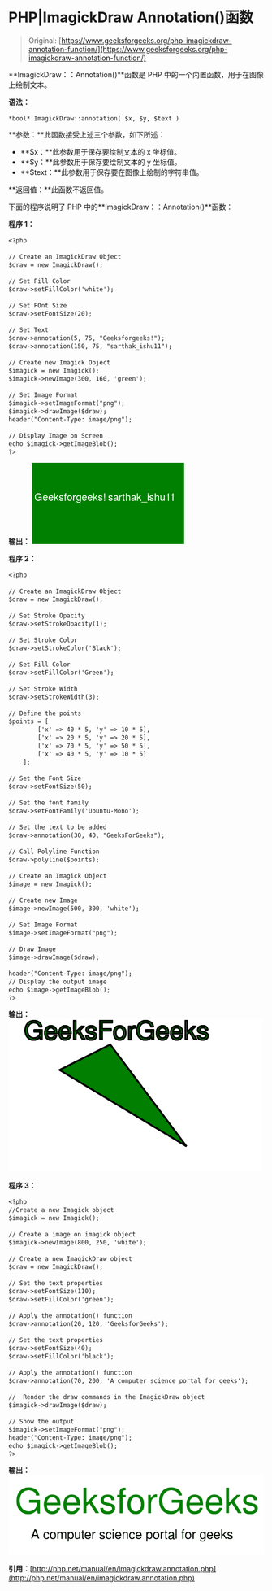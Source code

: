 # PHP|ImagickDraw Annotation()函数

> Original: [https://www.geeksforgeeks.org/php-imagickdraw-annotation-function/](https://www.geeksforgeeks.org/php-imagickdraw-annotation-function/)

**ImagickDraw：：Annotation()**函数是 PHP 中的一个内置函数，用于在图像上绘制文本。

**语法：**

```
*bool* ImagickDraw::annotation( $x, $y, $text )
```

**参数：**此函数接受上述三个参数，如下所述：

*   **$x：**此参数用于保存要绘制文本的 x 坐标值。
*   **$y：**此参数用于保存要绘制文本的 y 坐标值。
*   **$text：**此参数用于保存要在图像上绘制的字符串值。

**返回值：**此函数不返回值。

下面的程序说明了 PHP 中的**ImagickDraw：：Annotation()**函数：

**程序 1：**

```
<?php

// Create an ImagickDraw Object
$draw = new ImagickDraw();

// Set Fill Color 
$draw->setFillColor('white');

// Set FOnt Size
$draw->setFontSize(20);

// Set Text
$draw->annotation(5, 75, "Geeksforgeeks!");
$draw->annotation(150, 75, "sarthak_ishu11");

// Create new Imagick Object
$imagick = new Imagick();
$imagick->newImage(300, 160, 'green');

// Set Image Format
$imagick->setImageFormat("png");
$imagick->drawImage($draw);
header("Content-Type: image/png");

// Display Image on Screen
echo $imagick->getImageBlob();
?>
```

**输出：**
![](img/f8e63966324594f4ca5b5c446b37d755.png)

**程序 2：**

```
<?php

// Create an ImagickDraw Object
$draw = new ImagickDraw();

// Set Stroke Opacity
$draw->setStrokeOpacity(1);

// Set Stroke Color
$draw->setStrokeColor('Black');

// Set Fill Color
$draw->setFillColor('Green');

// Set Stroke Width
$draw->setStrokeWidth(3);

// Define the points
$points = [
        ['x' => 40 * 5, 'y' => 10 * 5],
        ['x' => 20 * 5, 'y' => 20 * 5],
        ['x' => 70 * 5, 'y' => 50 * 5],
        ['x' => 40 * 5, 'y' => 10 * 5]
    ];

// Set the Font Size 
$draw->setFontSize(50); 

// Set the font family 
$draw->setFontFamily('Ubuntu-Mono'); 

// Set the text to be added 
$draw->annotation(30, 40, "GeeksForGeeks"); 

// Call Polyline Function
$draw->polyline($points);

// Create an Imagick Object
$image = new Imagick();

// Create new Image
$image->newImage(500, 300, 'white');

// Set Image Format
$image->setImageFormat("png");

// Draw Image
$image->drawImage($draw);

header("Content-Type: image/png");
// Display the output image
echo $image->getImageBlob();
?>
```

**输出：**
![](img/cfae32dc2ca8bb92fc8e040c66a83e95.png)

**程序 3：**

```
<?php
//Create a new Imagick object
$imagick = new Imagick();

// Create a image on imagick object
$imagick->newImage(800, 250, 'white');

// Create a new ImagickDraw object
$draw = new ImagickDraw();

// Set the text properties
$draw->setFontSize(110);
$draw->setFillColor('green');

// Apply the annotation() function
$draw->annotation(20, 120, 'GeeksforGeeks');

// Set the text properties
$draw->setFontSize(40);
$draw->setFillColor('black');

// Apply the annotation() function
$draw->annotation(70, 200, 'A computer science portal for geeks');

//  Render the draw commands in the ImagickDraw object
$imagick->drawImage($draw);

// Show the output
$imagick->setImageFormat("png");
header("Content-Type: image/png");
echo $imagick->getImageBlob();
?>
```

**输出：**
![](img/7f03f6a54cae32c1eaa4e6ad048f9a24.png)

**引用：**[http://php.net/manual/en/imagickdraw.annotation.php](http://php.net/manual/en/imagickdraw.annotation.php)